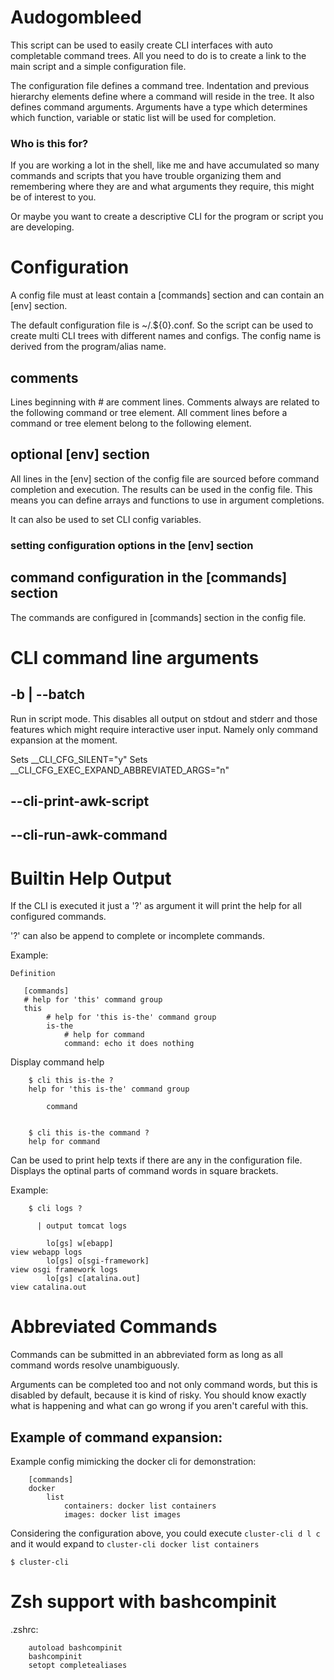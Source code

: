 # Audogombleed


This script can be used to easily create CLI interfaces with auto completable command trees.
All you need to do is to create a link to the main script and a simple configuration file.

The configuration file defines a command tree. 
Indentation and previous hierarchy elements define where a command will reside in the tree. 
It also defines command arguments. Arguments have a type which determines which function, variable or static list will be used for completion.


### Who is this for?

If you are working a lot in the shell, like me and have accumulated so many commands
and scripts that you have trouble organizing them and remembering where they are and what
arguments they require, this might be of interest to you.

Or maybe you want to create a descriptive CLI for the program or script you are developing.


# Configuration

A config file must at least contain a [commands] section and can contain an [env] section.

The default configuration file is ~/.${0}.conf. So the script can be used to
create multi CLI trees with different names and configs. The config name is
derived from the program/alias name.


## comments

Lines beginning with # are comment lines. Comments always
are related to the following command or tree element.
All comment lines before a command or tree element belong to
the following element.

## optional [env] section

All lines in the [env] section of the config file are sourced before
command completion and execution. The results can be used in the config file.
This means you can define arrays and functions to use in argument completions.

It can also be used to set CLI config variables.

### setting configuration options in the [env] section







## command configuration in the [commands] section

The commands are configured in [commands] section in the config file.




# CLI command line arguments

## -b | --batch

Run in script mode. This disables all output on stdout and stderr
and those features which might require interactive user input.
Namely only command expansion at the moment.

Sets __CLI_CFG_SILENT="y"
Sets __CLI_CFG_EXEC_EXPAND_ABBREVIATED_ARGS="n"


## --cli-print-awk-script

## --cli-run-awk-command


# Builtin Help Output

If the CLI is executed it just a '?' as argument it will print the help for
all configured commands.

'?' can also be append to complete or incomplete commands.

Example:


    Definition

       [commands]
       # help for 'this' command group
       this
            # help for 'this is-the' command group
            is-the
                # help for command
                command: echo it does nothing

Display command help

        $ cli this is-the ?
        help for 'this is-the' command group

            command


        $ cli this is-the command ?
        help for command
         

Can be used to print help texts if there are any in the configuration file.
Displays the optinal parts of command words in square brackets.


Example:

        $ cli logs ?
    
          | output tomcat logs
    
            lo[gs] w[ebapp]                                            view webapp logs
            lo[gs] o[sgi-framework]                                    view osgi framework logs
            lo[gs] c[atalina.out]                                      view catalina.out





# Abbreviated Commands

Commands can be submitted in an abbreviated form as long as all command words resolve unambiguously.

Arguments can be completed too and not only command words, but this is disabled by default,
because it is kind of risky. You should know exactly what is happening and what can go wrong
if you aren't careful with this.


## Example of command expansion:

Example config mimicking the docker cli for demonstration:

        [commands]
        docker
            list
                containers: docker list containers
                images: docker list images

Considering the configuration above, you could execute `cluster-cli d l c` and it would expand to `cluster-cli docker list containers`

    $ cluster-cli 



# Zsh support with bashcompinit
.zshrc:

        autoload bashcompinit
        bashcompinit
        setopt completealiases
